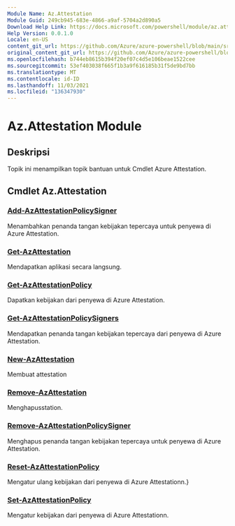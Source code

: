 ```yaml
---
Module Name: Az.Attestation
Module Guid: 249cb945-683e-4866-a9af-5704a2d890a5
Download Help Link: https://docs.microsoft.com/powershell/module/az.attestation
Help Version: 0.0.1.0
Locale: en-US
content_git_url: https://github.com/Azure/azure-powershell/blob/main/src/Attestation/Attestation/help/Az.Attestation.md
original_content_git_url: https://github.com/Azure/azure-powershell/blob/main/src/Attestation/Attestation/help/Az.Attestation.md
ms.openlocfilehash: b744eb8615b394f20ef07c4d5e106beae1522cee
ms.sourcegitcommit: 53ef403038f665f1b3a9f616185b31f5de9bd7bb
ms.translationtype: MT
ms.contentlocale: id-ID
ms.lasthandoff: 11/03/2021
ms.locfileid: "136347930"
---
```

# Az.Attestation Module
## Deskripsi
Topik ini menampilkan topik bantuan untuk Cmdlet Azure Attestation.

## Cmdlet Az.Attestation
### [Add-AzAttestationPolicySigner](Add-AzAttestationPolicySigner.md)
Menambahkan penanda tangan kebijakan tepercaya untuk penyewa di Azure Attestation.

### [Get-AzAttestation](Get-AzAttestation.md)
Mendapatkan aplikasi secara langsung.

### [Get-AzAttestationPolicy](Get-AzAttestationPolicy.md)
Dapatkan kebijakan dari penyewa di Azure Attestation.

### [Get-AzAttestationPolicySigners](Get-AzAttestationPolicySigners.md)
Mendapatkan penanda tangan kebijakan tepercaya dari penyewa di Azure Attestation.

### [New-AzAttestation](New-AzAttestation.md)
Membuat attestation

### [Remove-AzAttestation](Remove-AzAttestation.md)
Menghapusstation.

### [Remove-AzAttestationPolicySigner](Remove-AzAttestationPolicySigner.md)
Menghapus penanda tangan kebijakan tepercaya untuk penyewa di Azure Attestation.

### [Reset-AzAttestationPolicy](Reset-AzAttestationPolicy.md)
Mengatur ulang kebijakan dari penyewa di Azure Attestationn.}

### [Set-AzAttestationPolicy](Set-AzAttestationPolicy.md)
Mengatur kebijakan dari penyewa di Azure Attestationn.

